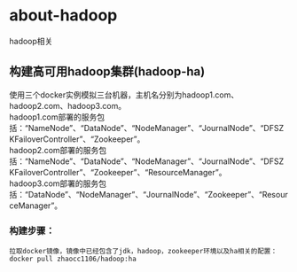 # about-hadoop
hadoop相关

## 构建高可用hadoop集群(hadoop-ha)
使用三个docker实例模拟三台机器，主机名分别为hadoop1.com、hadoop2.com、hadoop3.com。<br>
hadoop1.com部署的服务包括：“NameNode”、“DataNode”、“NodeManager”、“JournalNode”、“DFSZKFailoverController”、“Zookeeper”。<br>
hadoop2.com部署的服务包括：“NameNode”、“DataNode”、“NodeManager”、“JournalNode”、“DFSZKFailoverController”、“Zookeeper”、“ResourceManager”。<br>
hadoop3.com部署的服务包括：“DataNode”、“NodeManager”、“JournalNode”、“Zookeeper”、“ResourceManager”。
### 构建步骤：
```
拉取docker镜像，镜像中已经包含了jdk，hadoop，zookeeper环境以及ha相关的配置：
docker pull zhaocc1106/hadoop:ha
```
